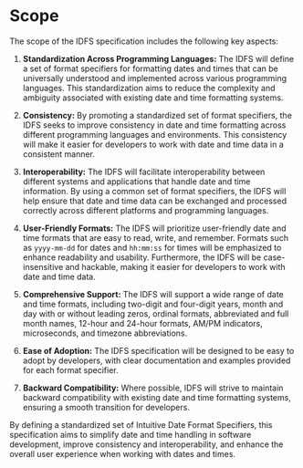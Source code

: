 # Scope

The scope of the IDFS specification includes the following key aspects:

1. **Standardization Across Programming Languages:** The IDFS will define a set of format specifiers for formatting dates and times that can be universally understood and implemented across various programming languages. This standardization aims to reduce the complexity and ambiguity associated with existing date and time formatting systems.

2. **Consistency:** By promoting a standardized set of format specifiers, the IDFS seeks to improve consistency in date and time formatting across different programming languages and environments. This consistency will make it easier for developers to work with date and time data in a consistent manner.

3. **Interoperability:** The IDFS will facilitate interoperability between different systems and applications that handle date and time information. By using a common set of format specifiers, the IDFS will help ensure that date and time data can be exchanged and processed correctly across different platforms and programming languages.

4. **User-Friendly Formats:** The IDFS will prioritize user-friendly date and time formats that are easy to read, write, and remember. Formats such as `yyyy-mm-dd` for dates and `hh:mm:ss` for times will be emphasized to enhance readability and usability. Furthermore, the IDFS will be case-insensitive and hackable, making it easier for developers to work with date and time data.

5. **Comprehensive Support:** The IDFS will support a wide range of date and time formats, including two-digit and four-digit years, month and day with or without leading zeros, ordinal formats, abbreviated and full month names, 12-hour and 24-hour formats, AM/PM indicators, microseconds, and timezone abbreviations.

6. **Ease of Adoption:** The IDFS specification will be designed to be easy to adopt by developers, with clear documentation and examples provided for each format specifier.

7. **Backward Compatibility:** Where possible, IDFS will strive to maintain backward compatibility with existing date and time formatting systems, ensuring a smooth transition for developers.

By defining a standardized set of Intuitive Date Format Specifiers, this specification aims to simplify date and time handling in software development, improve consistency and interoperability, and enhance the overall user experience when working with dates and times.
